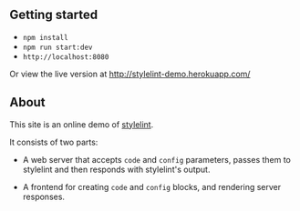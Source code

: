 Getting started
---------------

- `npm install`
- `npm run start:dev`
- `http://localhost:8080`

Or view the live version at http://stylelint-demo.herokuapp.com/

About
-----

This site is an online demo of [stylelint](https://github.com/stylelint/stylelint).

It consists of two parts:

- A web server that accepts `code` and `config` parameters, passes them to stylelint and then responds with stylelint's output.

- A frontend for creating `code` and `config` blocks, and rendering server responses.
